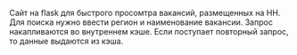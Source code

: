 Сайт на flask для быстрого просомтра вакансий, размещенных на HH.
Для поиска нужно ввести регион и наименование вакансии.
Запрос накапливаются во внутреннем кэше.
Если поступает повторный запрос, то данные выдаются из кэша.
